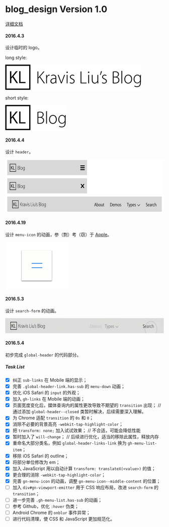 # blog_design Version 1.0
[详细文档](https://shimo.im/doc/quKkJaZK5DsqpbJk)

#### 2016.4.3

设计临时的 logo。

long style: 

<img src="README_files/Long Style.png" alt="Long Style.png" height="80">

short style: 

<img src="README_files/Short Style.png" alt="Short Style.png" height="80">

#### 2016.4.4

设计 `header`。

<img src="README_files/header design.png" alt="header design.png" height="170">

#### 2016.4.19

设计 `menu-icon` 的动画，参（剽）考（窃）于 [Apple](http://www.apple.com)。

<img src="README_files/menu_icon_animation_v1@8x.gif" alt="menu_icon_animation_v1@8x.gif" height="150">

#### 2016.5.3

设计 `search-form` 的动画。

<img src="README_files/search_form_animation_v1.gif" alt="search_form_animation_v1.gif" height="48">

#### 2016.5.4

初步完成 `global-header` 的代码部分。

##### Task List
- [x] 纠正 `sub-links` 在 Mobile 端的显示；
- [x] 完善 `.global-header-link.has-sub` 的 `menu-down` 动画；
- [x] 优化 iOS Safari 的 `input` 的外观；
- [x] 加入 `gh-links` 在 Mobile 端的动画；
- [x] 页面宽度变化后，媒体查询内的属性更改导致不期望的 `transition` 出现； // 通过添加 `global-header--closed` 类暂时解决，后续需要深入理解。
- [x] 为 Chrome 适配 `transition` 的 `0s` 和 `0`；
- [x] 消除不必要的背景高亮 `-webkit-tap-highlight-color`；
- [x] 把 `transform: none;` 加入试试效果； // 不合适，可能会降低性能
- [x] 暂时加入了 `will-change`； // 后续进行优化，适当的移除此属性，释放内存
- [x] 重命名大部分类名，例如 `global-header-links-link` 换为 `gh-menu-list-item`；
- [x] 移除 iOS Safari 的 outline；
- [x] 将部分单位修改为 em；
- [x] 加入 JavaScript 用以自动计算 `transform: translateX(<value>)` 的值；
- [x] 更合理的消除 `-webkit-tap-highlight-color`；
- [x] 完善 `gn-menu-icon` 的动画，调整 `gn-menu-icon--middle-content` 的位置；
- [ ] 加入 `div#gn-viewport-emitter` 用于 CSS 响应布局，改进 `search-form` 的 `transition`；
- [ ] 进一步完善 `.gh-menu-list.has-sub` 的动画；
- [ ] 参考 Github，优化 `:hover` 伪类；
- [ ] Android Chrome 的 `onblur` 事件异常；
- [ ] 进行代码清理，使 CSS 和 JavaScript 更加规范化。
